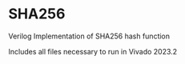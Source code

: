 # SHA256
Verilog Implementation of SHA256 hash function

Includes all files necessary to run in Vivado 2023.2
